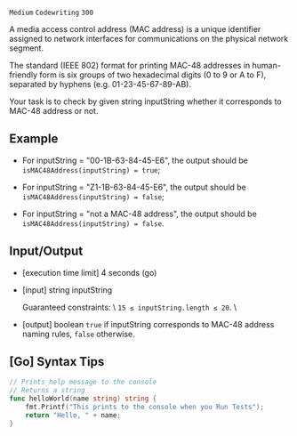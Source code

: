 `Medium` `Codewriting` `300`

A media access control address (MAC address) is a unique identifier assigned to network interfaces for communications on the physical network segment.

The standard (IEEE 802) format for printing MAC-48 addresses in human-friendly form is six groups of two hexadecimal digits (0 to 9 or A to F), separated by hyphens (e.g. 01-23-45-67-89-AB).

Your task is to check by given string inputString whether it corresponds to MAC-48 address or not.

## Example

- For inputString = "00-1B-63-84-45-E6", the output should be `isMAC48Address(inputString) = true`;

- For inputString = "Z1-1B-63-84-45-E6", the output should be `isMAC48Address(inputString) = false`;

- For inputString = "not a MAC-48 address", the output should be `isMAC48Address(inputString) = false`.

## Input/Output

- [execution time limit] 4 seconds (go)

- [input] string inputString
 
    Guaranteed constraints: \ 
    `15 ≤ inputString.length ≤ 20`. \

- [output] boolean
    `true` if inputString corresponds to MAC-48 address naming rules, `false` otherwise.


## [Go] Syntax Tips

``` go
// Prints help message to the console
// Returns a string
func helloWorld(name string) string {
    fmt.Printf("This prints to the console when you Run Tests");
    return "Hello, " + name;
}
```
